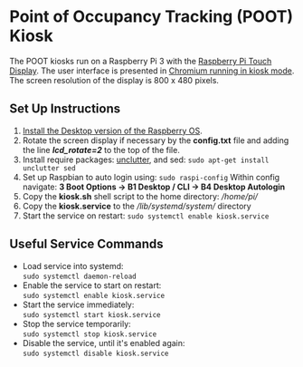 # Point of Occupancy Tracking (POOT) Kiosk
The POOT kiosks run on a Raspberry Pi 3 with the [Raspberry Pi Touch Display](https://www.adafruit.com/product/2718). The user interface is presented in [Chromium running in kiosk mode](https://pimylifeup.com/raspberry-pi-kiosk/). The screen resolution of the display is 800 x 480 pixels.

## Set Up Instructions
1. [Install the Desktop version of the Raspberry OS](https://www.raspberrypi.org/documentation/installation/installing-images/README.md).
2. Rotate the screen display if necessary by the **config.txt** file and adding the line ***lcd_rotate=2*** to the top of the file.
3. Install require packages: [unclutter](https://wiki.debian.org/unclutter), and sed: `sudo apt-get install unclutter sed`
4. Set up Raspbian to auto login using: `sudo raspi-config` Within config navigate: **3 Boot Options -> B1 Desktop / CLI -> B4 Desktop Autologin**
5. Copy the **kiosk.sh** shell script to the home directory: */home/pi/*
6. Copy the **kiosk.service** to the */lib/systemd/system/* directory
7. Start the service on restart: `sudo systemctl enable kiosk.service`

## Useful Service Commands
* Load service into systemd: \
`sudo systemctl daemon-reload`
* Enable the service to start on restart: \
`sudo systemctl enable kiosk.service`
* Start the service immediately: \
`sudo systemctl start kiosk.service`
* Stop the service temporarily: \
`sudo systemctl stop kiosk.service`
* Disable the service, until it's enabled again: \
`sudo systemctl disable kiosk.service`
